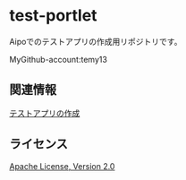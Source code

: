 test-portlet
====

Aipoでのテストアプリの作成用リポジトリです。


MyGithub-account:temy13

関連情報
--------
[テストアプリの作成](http://doc.aipo.com/create_app/)

ライセンス
----------
[Apache License, Version 2.0](http://www.apache.org/licenses/LICENSE-2.0)
